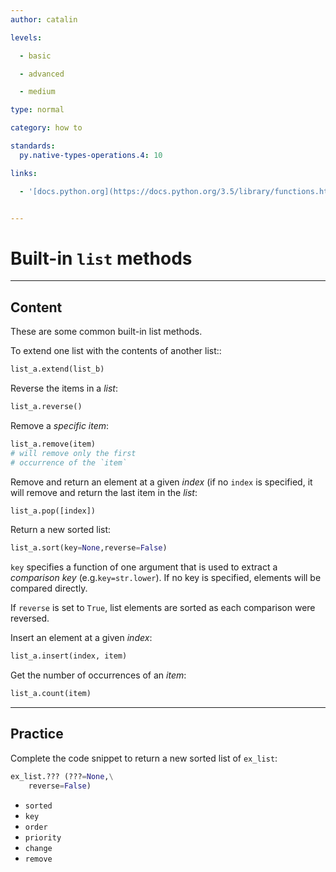 ```yaml
---
author: catalin

levels:

  - basic

  - advanced

  - medium

type: normal

category: how to

standards:
  py.native-types-operations.4: 10

links:

  - '[docs.python.org](https://docs.python.org/3.5/library/functions.html){website}'


---
```


# Built-in `list` methods

---
## Content

These are some common built-in list methods.

To extend one list with the contents of another list::
```python
list_a.extend(list_b)
```
Reverse the items in a *list*:
```python
list_a.reverse()
```
Remove a *specific item*:
```python
list_a.remove(item)
# will remove only the first
# occurrence of the `item`
```
Remove and return an element at a given *index* (if no `index` is specified, it will remove and return the last item in the *list*:
```python
list_a.pop([index])
```

Return a new sorted list:
```python
list_a.sort(key=None,reverse=False)
```
`key` specifies a function of one argument that is used to extract a *comparison key* (e.g.`key=str.lower`). If no key is specified, elements will be compared directly.

If `reverse` is set to `True`, list elements are sorted as each comparison were reversed.

Insert an element at a given *index*:
```python
list_a.insert(index, item)
```

Get the number of occurrences of an *item*:
```python
list_a.count(item)
```

---
## Practice

Complete the code snippet to return a new sorted list of `ex_list`:

```python
ex_list.??? (???=None,\
    reverse=False)
```

* `sorted`
* `key`
* `order`
* `priority`
* `change`
* `remove`
